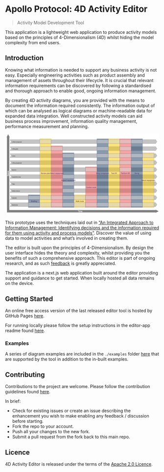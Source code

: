 # Apollo Protocol: 4D Activity Editor
> Activity Model Development Tool

This application is a lightweight web application to produce activity models based on the principles of 4-Dimensionalism (4D) whilst hiding the model complexity from end users.

## Introduction

Knowing what information is needed to support any business activity is not easy. Especially engineering activities such as product assembly and management of assets throughout their lifecycle. 
It is crucial that relevant information requirements can be discovered by following a standardised and thorough approach to enable good, ongoing information management.

By creating 4D activity diagrams, you are provided with the means to document the information required consistently. 
The information output of which can be analysed as logical diagrams or machine-readable data for expanded data integration.
Well constructed activity models can aid business process improvement, information quality management, performance measurement and planning.


![Screenshot](docs/CraneLift-20230329b.png)

This prototype uses the techniques laid out in [“An Integrated Approach to Information Management: Identifying decisions and the information required for them using activity and process models”](https://www.cdbb.cam.ac.uk/news/publication-integrated-approach-information-management-identifying-decisions-and-information).  Discover the value of using data to model activities and what’s involved in creating them.

The editor is built upon the principles of 4-Dimensionalism. By design the user interface hides the theory and complexity, whilst providing you the benefits of such a comprehensive approach. This editor is part of ongoing research, and as such [feedback](link-to-discussion) is greatly appreciated.

The application is a next.js web application built around the editor providing support and guidance to get started. When locally hosted all data remains on the device.


## Getting Started

An online free access version of the last released editor tool is hosted by GitHub Pages [here](https://apollo-protocol.github.io/4d-activity-editor/).

For running locally please follow the setup instructions in the editor-app readme found [here](editor-app/README.md).

### Examples

A series of diagram examples are included in the `./examples` folder [here](./examples/) that are supported by the tool in addition to the in-built examples.

## Contributing

Contributions to the project are welcome. Please follow the contribution guidelines found [here](CONTRIBUTING.md).

In brief:
- Check for existing issues or create an issue describing the enhancement you wish to make enabling any feedback / discussion before starting.
- Fork the repo to your account.
- Push all your changes to the new fork.
- Submit a pull request from the fork back to this main repo.

## Licence

4D Activity Editor is released under the terms of the [Apache 2.0 Licence](LICENCE.md).
